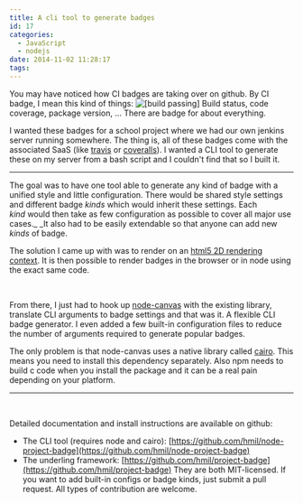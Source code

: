 ```yaml
---
title: A cli tool to generate badges
id: 17
categories:
  - JavaScript
  - nodejs
date: 2014-11-02 11:28:17
tags:
---
```


You may have noticed how CI badges are taking over on github. By CI badge, I mean this kind of things: ![[build passing]](https://raw.githubusercontent.com/hmil/node-project-badge/master/images/build-success.png)
Build status, code coverage, package version, ... There are badge for about everything.

I wanted these badges for a school project where we had our own jenkins server running somewhere. The thing is, all of these badges come with the associated SaaS (like [travis](http://travis-ci.org "travis-ci") or [coveralls](https://coveralls.io/ "coveralls")). I wanted a CLI tool to generate these on my server from a bash script and I couldn't find that so I built it.

* * *

The goal was to have one tool able to generate any kind of badge with a unified style and little configuration. There would be shared style settings and different badge _kinds_ which would inherit these settings. Each _kind_ would then take as few configuration as possible to cover all major use cases._ _It also had to be easily extendable so that anyone can add new _kinds_ of badge.

The solution I came up with was to render on an [html5 2D rendering context](https://developer.mozilla.org/docs/Web/API/CanvasRenderingContext2D). It is then possible to render badges in the browser or in node using the exact same code.

&nbsp;

From there, I just had to hook up [node-canvas](https://github.com/Automattic/node-canvas) with the existing library, translate CLI arguments to badge settings and that was it. A flexible CLI badge generator. I even added a few built-in configuration files to reduce the number of arguments required to generate popular badges.

The only problem is that node-canvas uses a native library called [cairo](http://cairographics.org/). This means you need to install this dependency separately. Also npm needs to build c code when you install the package and it can be a real pain depending on your platform.

* * *

&nbsp;

Detailed documentation and install instructions are available on github:

*   The CLI tool (requires node and cairo): [https://github.com/hmil/node-project-badge](https://github.com/hmil/node-project-badge)
*   The underling framework: [https://github.com/hmil/project-badge](https://github.com/hmil/project-badge)
They are both MIT-licensed. If you want to add built-in configs or badge kinds, just submit a pull request. All types of contribution are welcome.